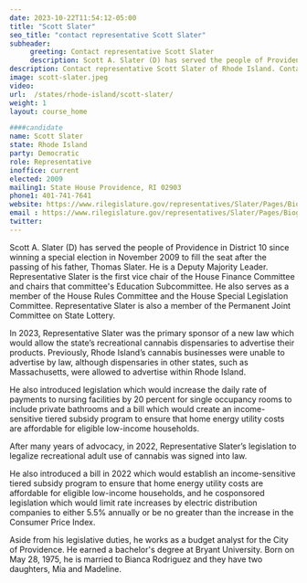 ```yaml
---
date: 2023-10-22T11:54:12-05:00
title: "Scott Slater"
seo_title: "contact representative Scott Slater"
subheader:
     greeting: Contact representative Scott Slater
     description: Scott A. Slater (D) has served the people of Providence in District 10 since winning a special election in November 2009 to fill the seat after the passing of his father, Thomas Slater. He is a Deputy Majority Leader.
description: Contact representative Scott Slater of Rhode Island. Contact information for Scott Slater includes email address, phone number, and mailing address.
image: scott-slater.jpeg
video:
url:  /states/rhode-island/scott-slater/
weight: 1
layout: course_home

####candidate
name: Scott Slater
state: Rhode Island
party: Democratic
role: Representative
inoffice: current
elected: 2009
mailing1: State House Providence, RI 02903
phone1: 401-741-7641
website: https://www.rilegislature.gov/representatives/Slater/Pages/Biography.aspx/
email : https://www.rilegislature.gov/representatives/Slater/Pages/Biography.aspx/
twitter:
---
```


Scott A. Slater (D) has served the people of Providence in District 10 since winning a special election in November 2009 to fill the seat after the passing of his father, Thomas Slater. He is a Deputy Majority Leader. Representative Slater is the first vice chair of the House Finance Committee and chairs that committee's Education Subcommittee. He also serves as a member of the House Rules Committee and the House Special Legislation ​​Committee. Representative Slater is also a member of the Permanent Joint Committee on State Lottery.

In 2023, Representative Slater was the primary sponsor of a new law which would allow the state’s recreational cannabis dispensaries to advertise their products. Previously, Rhode Island’s cannabis businesses were unable to advertise by law, although dispensaries in other states, such as Massachusetts, were allowed to advertise within Rhode Island.

He also introduced legislation which would increase the daily rate of payments to nursing facilities by 20 percent for single occupancy rooms to include private bathrooms and a bill which would create an income-sensitive tiered subsidy program to ensure that home energy utility costs are affordable for eligible low-income households.

After many years of advocacy, in 2022, Representative Slater’s legislation to legalize recreational adult use of cannabis was signed into law.

He also introduced a bill in 2022 which would establish an income-sensitive tiered subsidy program​ to ensure that home energy utility costs are affordable for eligible low-income households, and he cosponsored legislation which would limit rate increases​ by electric distribution companies to either 5.5% annually or be no greater than the increase in the Consumer Price Index.


Aside from his legislative duties, he works as a budget analyst for the City of Providence. He earned a bachelor's degree at Bryant University. Born on May 28, 1975, he is married to Bianca Rodriguez and they have two daughters, Mia and Madeline.​
